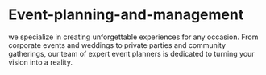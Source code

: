 # Event-planning-and-management
we specialize in creating unforgettable experiences for any occasion. From corporate events and weddings to private parties and community gatherings, our team of expert event planners is dedicated to turning your vision into a reality. 
